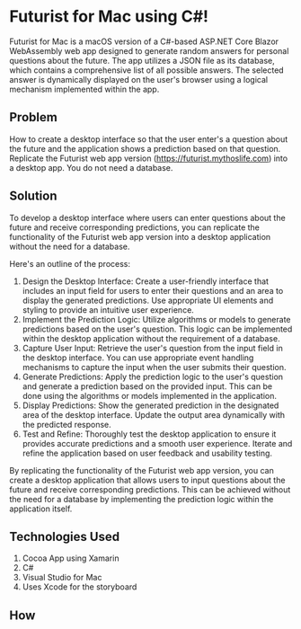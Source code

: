 # Futurist for Mac using C#!
Futurist for Mac is a macOS version of a C#-based ASP.NET Core Blazor WebAssembly web app designed to generate random answers for personal questions about the future. The app utilizes a JSON file as its database, which contains a comprehensive list of all possible answers. The selected answer is dynamically displayed on the user's browser using a logical mechanism implemented within the app.

## Problem
How to create a desktop interface so that the user enter's a question about the future and the application shows a prediction based on that question. Replicate the Futurist web app version (https://futurist.mythoslife.com) into a desktop app. You do not need a database.

## Solution
To develop a desktop interface where users can enter questions about the future and receive corresponding predictions, you can replicate the functionality of the Futurist web app version into a desktop application without the need for a database.

Here's an outline of the process:

1. Design the Desktop Interface: Create a user-friendly interface that includes an input field for users to enter their questions and an area to display the generated predictions. Use appropriate UI elements and styling to provide an intuitive user experience.
2. Implement the Prediction Logic: Utilize algorithms or models to generate predictions based on the user's question. This logic can be implemented within the desktop application without the requirement of a database.
3. Capture User Input: Retrieve the user's question from the input field in the desktop interface. You can use appropriate event handling mechanisms to capture the input when the user submits their question.
4. Generate Predictions: Apply the prediction logic to the user's question and generate a prediction based on the provided input. This can be done using the algorithms or models implemented in the application.
5. Display Predictions: Show the generated prediction in the designated area of the desktop interface. Update the output area dynamically with the predicted response.
6. Test and Refine: Thoroughly test the desktop application to ensure it provides accurate predictions and a smooth user experience. Iterate and refine the application based on user feedback and usability testing.

By replicating the functionality of the Futurist web app version, you can create a desktop application that allows users to input questions about the future and receive corresponding predictions. This can be achieved without the need for a database by implementing the prediction logic within the application itself.

## Technologies Used
1. Cocoa App using Xamarin
2. C#
3. Visual Studio for Mac
4. Uses Xcode for the storyboard

## How
